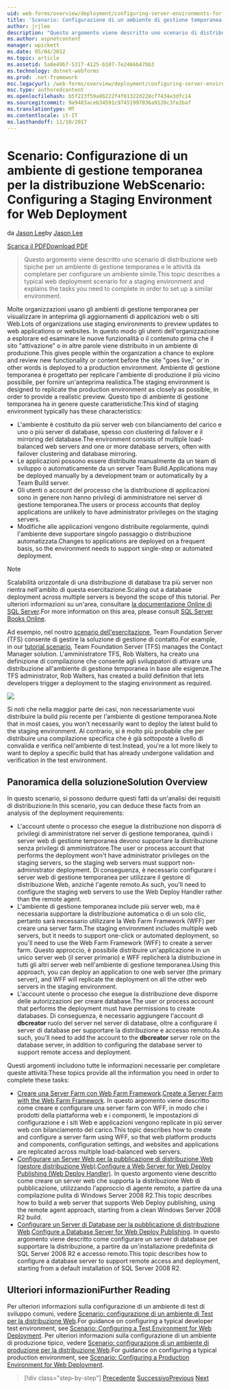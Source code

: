 ```yaml
---
uid: web-forms/overview/deployment/configuring-server-environments-for-web-deployment/scenario-configuring-a-staging-environment-for-web-deployment
title: 'Scenario: Configurazione di un ambiente di gestione temporanea per la distribuzione Web | Documenti Microsoft'
author: jrjlee
description: "Questo argomento viene descritto uno scenario di distribuzione web tipiche per un ambiente di gestione temporanea e le attività da completare per impostare un simile env..."
ms.author: aspnetcontent
manager: wpickett
ms.date: 05/04/2012
ms.topic: article
ms.assetid: 5a8e49b7-5317-4125-b107-7e2466b47bb3
ms.technology: dotnet-webforms
ms.prod: .net-framework
msc.legacyurl: /web-forms/overview/deployment/configuring-server-environments-for-web-deployment/scenario-configuring-a-staging-environment-for-web-deployment
msc.type: authoredcontent
ms.openlocfilehash: b5f223f59a8b222f4f01322d228cf7434e3dfc14
ms.sourcegitcommit: 9a9483aceb34591c97451997036a9120c3fe2baf
ms.translationtype: MT
ms.contentlocale: it-IT
ms.lasthandoff: 11/10/2017
---
```

<a name="scenario-configuring-a-staging-environment-for-web-deployment"></a><span data-ttu-id="d5012-103">Scenario: Configurazione di un ambiente di gestione temporanea per la distribuzione Web</span><span class="sxs-lookup"><span data-stu-id="d5012-103">Scenario: Configuring a Staging Environment for Web Deployment</span></span>
====================
<span data-ttu-id="d5012-104">da [Jason Lee](https://github.com/jrjlee)</span><span class="sxs-lookup"><span data-stu-id="d5012-104">by [Jason Lee](https://github.com/jrjlee)</span></span>

[<span data-ttu-id="d5012-105">Scarica il PDF</span><span class="sxs-lookup"><span data-stu-id="d5012-105">Download PDF</span></span>](https://msdnshared.blob.core.windows.net/media/MSDNBlogsFS/prod.evol.blogs.msdn.com/CommunityServer.Blogs.Components.WeblogFiles/00/00/00/63/56/8130.DeployingWebAppsInEnterpriseScenarios.pdf)

> <span data-ttu-id="d5012-106">Questo argomento viene descritto uno scenario di distribuzione web tipiche per un ambiente di gestione temporanea e le attività da completare per configurare un ambiente simile.</span><span class="sxs-lookup"><span data-stu-id="d5012-106">This topic describes a typical web deployment scenario for a staging environment and explains the tasks you need to complete in order to set up a similar environment.</span></span>


<span data-ttu-id="d5012-107">Molte organizzazioni usano gli ambienti di gestione temporanea per visualizzare in anteprima gli aggiornamenti di applicazioni web o siti Web.</span><span class="sxs-lookup"><span data-stu-id="d5012-107">Lots of organizations use staging environments to preview updates to web applications or websites.</span></span> <span data-ttu-id="d5012-108">In questo modo gli utenti dell'organizzazione a esplorare ed esaminare le nuove funzionalità o il contenuto prima che il sito "attivazione" o in altre parole viene distribuito in un ambiente di produzione.</span><span class="sxs-lookup"><span data-stu-id="d5012-108">This gives people within the organization a chance to explore and review new functionality or content before the site "goes live," or in other words is deployed to a production environment.</span></span> <span data-ttu-id="d5012-109">Ambiente di gestione temporanea è progettato per replicare l'ambiente di produzione il più vicino possibile, per fornire un'anteprima realistica.</span><span class="sxs-lookup"><span data-stu-id="d5012-109">The staging environment is designed to replicate the production environment as closely as possible, in order to provide a realistic preview.</span></span> <span data-ttu-id="d5012-110">Questo tipo di ambiente di gestione temporanea ha in genere queste caratteristiche:</span><span class="sxs-lookup"><span data-stu-id="d5012-110">This kind of staging environment typically has these characteristics:</span></span>

- <span data-ttu-id="d5012-111">L'ambiente è costituito da più server web con bilanciamento del carico e uno o più server di database, spesso con clustering di failover e il mirroring del database.</span><span class="sxs-lookup"><span data-stu-id="d5012-111">The environment consists of multiple load-balanced web servers and one or more database servers, often with failover clustering and database mirroring.</span></span>
- <span data-ttu-id="d5012-112">Le applicazioni possono essere distribuite manualmente da un team di sviluppo o automaticamente da un server Team Build.</span><span class="sxs-lookup"><span data-stu-id="d5012-112">Applications may be deployed manually by a development team or automatically by a Team Build server.</span></span>
- <span data-ttu-id="d5012-113">Gli utenti o account del processo che la distribuzione di applicazioni sono in genere non hanno privilegi di amministratore nei server di gestione temporanea.</span><span class="sxs-lookup"><span data-stu-id="d5012-113">The users or process accounts that deploy applications are unlikely to have administrator privileges on the staging servers.</span></span>
- <span data-ttu-id="d5012-114">Modifiche alle applicazioni vengono distribuite regolarmente, quindi l'ambiente deve supportare singolo passaggio o distribuzione automatizzata.</span><span class="sxs-lookup"><span data-stu-id="d5012-114">Changes to applications are deployed on a frequent basis, so the environment needs to support single-step or automated deployment.</span></span>

> [!NOTE]
> <span data-ttu-id="d5012-115">Scalabilità orizzontale di una distribuzione di database tra più server non rientra nell'ambito di questa esercitazione.</span><span class="sxs-lookup"><span data-stu-id="d5012-115">Scaling out a database deployment across multiple servers is beyond the scope of this tutorial.</span></span> <span data-ttu-id="d5012-116">Per ulteriori informazioni su un'area, consultare [la documentazione Online di SQL Server](https://technet.microsoft.com/en-us/library/ms130214.aspx).</span><span class="sxs-lookup"><span data-stu-id="d5012-116">For more information on this area, please consult [SQL Server Books Online](https://technet.microsoft.com/en-us/library/ms130214.aspx).</span></span>


<span data-ttu-id="d5012-117">Ad esempio, nel nostro [scenario dell'esercitazione](../deploying-web-applications-in-enterprise-scenarios/enterprise-web-deployment-scenario-overview.md), Team Foundation Server (TFS) consente di gestire la soluzione di gestione di contatto.</span><span class="sxs-lookup"><span data-stu-id="d5012-117">For example, in our [tutorial scenario](../deploying-web-applications-in-enterprise-scenarios/enterprise-web-deployment-scenario-overview.md), Team Foundation Server (TFS) manages the Contact Manager solution.</span></span> <span data-ttu-id="d5012-118">L'amministratore TFS, Rob Walters, ha creato una definizione di compilazione che consente agli sviluppatori di attivare una distribuzione all'ambiente di gestione temporanea in base alle esigenze.</span><span class="sxs-lookup"><span data-stu-id="d5012-118">The TFS administrator, Rob Walters, has created a build definition that lets developers trigger a deployment to the staging environment as required.</span></span>

![](scenario-configuring-a-staging-environment-for-web-deployment/_static/image1.png)

<span data-ttu-id="d5012-119">Si noti che nella maggior parte dei casi, non necessariamente vuoi distribuire la build più recente per l'ambiente di gestione temporanea.</span><span class="sxs-lookup"><span data-stu-id="d5012-119">Note that in most cases, you won't necessarily want to deploy the latest build to the staging environment.</span></span> <span data-ttu-id="d5012-120">Al contrario, si è molto più probabile che per distribuire una compilazione specifica che è già sottoposte a livello di convalida e verifica nell'ambiente di test.</span><span class="sxs-lookup"><span data-stu-id="d5012-120">Instead, you're a lot more likely to want to deploy a specific build that has already undergone validation and verification in the test environment.</span></span>

## <a name="solution-overview"></a><span data-ttu-id="d5012-121">Panoramica della soluzione</span><span class="sxs-lookup"><span data-stu-id="d5012-121">Solution Overview</span></span>

<span data-ttu-id="d5012-122">In questo scenario, si possono dedurre questi fatti da un'analisi dei requisiti di distribuzione:</span><span class="sxs-lookup"><span data-stu-id="d5012-122">In this scenario, you can deduce these facts from an analysis of the deployment requirements:</span></span>

- <span data-ttu-id="d5012-123">L'account utente o processo che esegue la distribuzione non disporrà di privilegi di amministratore nel server di gestione temporanea, quindi i server web di gestione temporanea devono supportare la distribuzione senza privilegi di amministratore.</span><span class="sxs-lookup"><span data-stu-id="d5012-123">The user or process account that performs the deployment won't have administrator privileges on the staging servers, so the staging web servers must support non-administrator deployment.</span></span> <span data-ttu-id="d5012-124">Di conseguenza, è necessario configurare i server web di gestione temporanea per utilizzare il gestore di distribuzione Web, anziché l'agente remoto.</span><span class="sxs-lookup"><span data-stu-id="d5012-124">As such, you'll need to configure the staging web servers to use the Web Deploy Handler rather than the remote agent.</span></span>
- <span data-ttu-id="d5012-125">L'ambiente di gestione temporanea include più server web, ma è necessaria supportare la distribuzione automatica o di un solo clic, pertanto sarà necessario utilizzare la Web Farm Framework (WFF) per creare una server farm.</span><span class="sxs-lookup"><span data-stu-id="d5012-125">The staging environment includes multiple web servers, but it needs to support one-click or automated deployment, so you'll need to use the Web Farm Framework (WFF) to create a server farm.</span></span> <span data-ttu-id="d5012-126">Questo approccio, è possibile distribuire un'applicazione in un unico server web (il server primario) e WFF replicherà la distribuzione in tutti gli altri server web nell'ambiente di gestione temporanea.</span><span class="sxs-lookup"><span data-stu-id="d5012-126">Using this approach, you can deploy an application to one web server (the primary server), and WFF will replicate the deployment on all the other web servers in the staging environment.</span></span>
- <span data-ttu-id="d5012-127">L'account utente o processo che esegue la distribuzione deve disporre delle autorizzazioni per creare database.</span><span class="sxs-lookup"><span data-stu-id="d5012-127">The user or process account that performs the deployment must have permissions to create databases.</span></span> <span data-ttu-id="d5012-128">Di conseguenza, è necessario aggiungere l'account di **dbcreator** ruolo del server nel server di database, oltre a configurare il server di database per supportare la distribuzione e accesso remoto.</span><span class="sxs-lookup"><span data-stu-id="d5012-128">As such, you'll need to add the account to the **dbcreator** server role on the database server, in addition to configuring the database server to support remote access and deployment.</span></span>

<span data-ttu-id="d5012-129">Questi argomenti includono tutte le informazioni necessarie per completare queste attività:</span><span class="sxs-lookup"><span data-stu-id="d5012-129">These topics provide all the information you need in order to complete these tasks:</span></span>

- <span data-ttu-id="d5012-130">[Creare una Server Farm con Web Farm Framework](creating-a-server-farm-with-the-web-farm-framework.md).</span><span class="sxs-lookup"><span data-stu-id="d5012-130">[Create a Server Farm with the Web Farm Framework](creating-a-server-farm-with-the-web-farm-framework.md).</span></span> <span data-ttu-id="d5012-131">In questo argomento viene descritto come creare e configurare una server farm con WFF, in modo che i prodotti della piattaforma web e i componenti, le impostazioni di configurazione e i siti Web e applicazioni vengono replicate in più server web con bilanciamento del carico.</span><span class="sxs-lookup"><span data-stu-id="d5012-131">This topic describes how to create and configure a server farm using WFF, so that web platform products and components, configuration settings, and websites and applications are replicated across multiple load-balanced web servers.</span></span>
- <span data-ttu-id="d5012-132">[Configurare un Server Web per la pubblicazione di distribuzione Web (gestore distribuzione Web)](configuring-a-web-server-for-web-deploy-publishing-web-deploy-handler.md).</span><span class="sxs-lookup"><span data-stu-id="d5012-132">[Configure a Web Server for Web Deploy Publishing (Web Deploy Handler)](configuring-a-web-server-for-web-deploy-publishing-web-deploy-handler.md).</span></span> <span data-ttu-id="d5012-133">In questo argomento viene descritto come creare un server web che supporta la distribuzione Web di pubblicazione, utilizzando l'approccio di agente remoto, a partire da una compilazione pulita di Windows Server 2008 R2.</span><span class="sxs-lookup"><span data-stu-id="d5012-133">This topic describes how to build a web server that supports Web Deploy publishing, using the remote agent approach, starting from a clean Windows Server 2008 R2 build.</span></span>
- <span data-ttu-id="d5012-134">[Configurare un Server di Database per la pubblicazione di distribuzione Web](configuring-a-database-server-for-web-deploy-publishing.md).</span><span class="sxs-lookup"><span data-stu-id="d5012-134">[Configure a Database Server for Web Deploy Publishing](configuring-a-database-server-for-web-deploy-publishing.md).</span></span> <span data-ttu-id="d5012-135">In questo argomento viene descritto come configurare un server di database per supportare la distribuzione, a partire da un'installazione predefinita di SQL Server 2008 R2 e accesso remoto.</span><span class="sxs-lookup"><span data-stu-id="d5012-135">This topic describes how to configure a database server to support remote access and deployment, starting from a default installation of SQL Server 2008 R2.</span></span>

## <a name="further-reading"></a><span data-ttu-id="d5012-136">Ulteriori informazioni</span><span class="sxs-lookup"><span data-stu-id="d5012-136">Further Reading</span></span>

<span data-ttu-id="d5012-137">Per ulteriori informazioni sulla configurazione di un ambiente di test di sviluppo comuni, vedere [Scenario: configurazione di un ambiente di Test per la distribuzione Web](scenario-configuring-a-test-environment-for-web-deployment.md).</span><span class="sxs-lookup"><span data-stu-id="d5012-137">For guidance on configuring a typical developer test environment, see [Scenario: Configuring a Test Environment for Web Deployment](scenario-configuring-a-test-environment-for-web-deployment.md).</span></span> <span data-ttu-id="d5012-138">Per ulteriori informazioni sulla configurazione di un ambiente di produzione tipico, vedere [Scenario: configurazione di un ambiente di produzione per la distribuzione Web](scenario-configuring-a-production-environment-for-web-deployment.md).</span><span class="sxs-lookup"><span data-stu-id="d5012-138">For guidance on configuring a typical production environment, see [Scenario: Configuring a Production Environment for Web Deployment](scenario-configuring-a-production-environment-for-web-deployment.md).</span></span>

>[!div class="step-by-step"]
<span data-ttu-id="d5012-139">[Precedente](scenario-configuring-a-test-environment-for-web-deployment.md)
[Successivo](scenario-configuring-a-production-environment-for-web-deployment.md)</span><span class="sxs-lookup"><span data-stu-id="d5012-139">[Previous](scenario-configuring-a-test-environment-for-web-deployment.md)
[Next](scenario-configuring-a-production-environment-for-web-deployment.md)</span></span>
